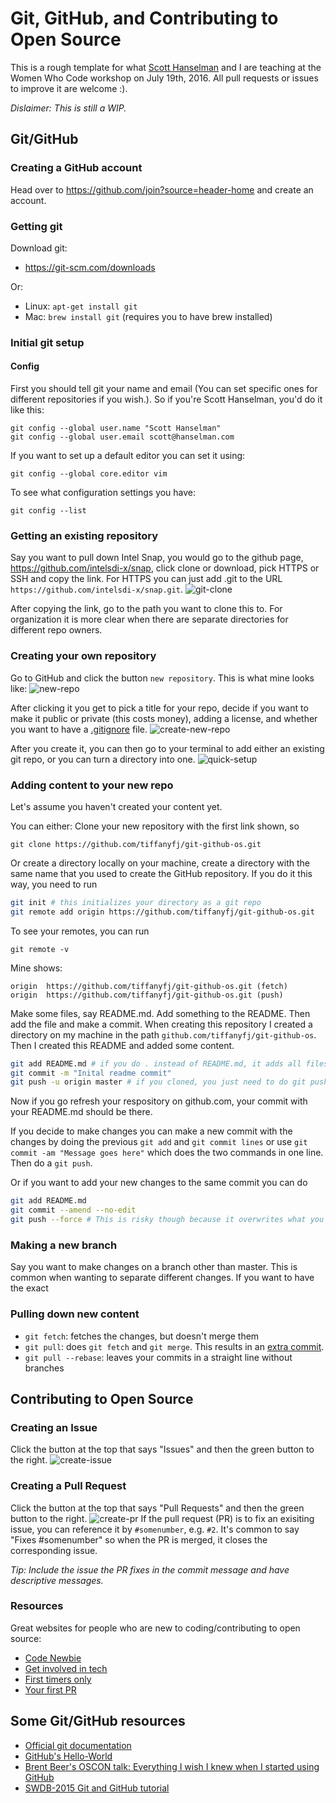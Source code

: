 # Git, GitHub, and Contributing to Open Source
This is a rough template for what [Scott Hanselman](https://github.com/shanselman) and I are teaching at the Women Who Code workshop on July 19th, 2016. All pull requests or issues to improve it are welcome :).

*Dislaimer: This is still a WIP.*

## Git/GitHub
### Creating a GitHub account
Head over to https://github.com/join?source=header-home and create an account.

### Getting git
Download git:
* https://git-scm.com/downloads

Or:
* Linux: `apt-get install git`
* Mac: `brew install git` (requires you to have brew installed)

### Initial git setup
#### Config
First you should tell git your name and email (You can set specific ones for different repositories if you wish.). So if you're Scott Hanselman, you'd do it like this:
```
git config --global user.name "Scott Hanselman"
git config --global user.email scott@hanselman.com
```

If you want to set up a default editor you can set it using:
```
git config --global core.editor vim
```

To see what configuration settings you have:
```
git config --list
```

### Getting an existing repository
Say you want to pull down Intel Snap, you would go to the github page, https://github.com/intelsdi-x/snap, click clone or download, pick HTTPS or SSH and copy the link. For HTTPS you can just add .git to the URL `https://github.com/intelsdi-x/snap.git`.
![git-clone](https://cloud.githubusercontent.com/assets/12282848/16968258/8f066e18-4dc2-11e6-9171-92b4b76f8590.png)

After copying the link, go to the path you want to clone this to. For organization it is more clear when there are separate directories for different repo owners.

### Creating your own repository
Go to GitHub and click the button `new repository`. This is what mine looks like:
![new-repo](https://cloud.githubusercontent.com/assets/12282848/16969555/79445e48-4dca-11e6-83ce-33a358caa4a5.png)

After clicking it you get to pick a title for your repo, decide if you want to make it public or private (this costs money), adding a license, and whether you want to have a [.gitignore](https://git-scm.com/docs/gitignore) file.
![create-new-repo](https://cloud.githubusercontent.com/assets/12282848/16969577/8f26101c-4dca-11e6-9916-8a8560c55f24.png)

After you create it, you can then go to your terminal to add either an existing git repo, or you can turn a directory into one.
![quick-setup](https://cloud.githubusercontent.com/assets/12282848/16969553/73f22560-4dca-11e6-9f4e-d1a8657ac5ab.png)

### Adding content to your new repo
Let's assume you haven't created your content yet. 

You can either:
Clone your new repository with the first link shown, so 
```
git clone https://github.com/tiffanyfj/git-github-os.git
```

Or
create a directory locally on your machine, create a directory with the same name that you used to create the GitHub repository. If you do it this way, you need to run 
```sh
git init # this initializes your directory as a git repo
git remote add origin https://github.com/tiffanyfj/git-github-os.git
```

To see your remotes, you can run
```
git remote -v
```
Mine shows:
```
origin	https://github.com/tiffanyfj/git-github-os.git (fetch)
origin	https://github.com/tiffanyfj/git-github-os.git (push)
```

Make some files, say README.md. Add something to the README. Then add the file and make a commit. When creating this repository I created a directory on my machine in the path `github.com/tiffanyfj/git-github-os`. Then I created this README and added some content. 
```sh
git add README.md # if you do . instead of README.md, it adds all files in the directory
git commit -m "Inital readme commit"
git push -u origin master # if you cloned, you just need to do git push
```

Now if you go refresh your respository on github.com, your commit with your README.md should be there.

If you decide to make changes you can make a new commit with the changes by doing the previous `git add` and `git commit lines` or use `git commit -am "Message goes here"` which does the two commands in one line. Then do a `git push`.

Or if you want to add your new changes to the same commit you can do 
```sh
git add README.md
git commit --amend --no-edit
git push --force # This is risky though because it overwrites what you had so make sure you know what you're committing.
```

### Making a new branch
Say you want to make changes on a branch other than master. This is common when wanting to separate different changes. If you want to have the exact 

### Pulling down new content
* `git fetch`: fetches the changes, but doesn't merge them
* `git pull`: does `git fetch` and `git merge`. This results in an [extra commit](https://coderwall.com/p/7aymfa/please-oh-please-use-git-pull-rebase). 
* `git pull --rebase`: leaves your commits in a straight line without branches

## Contributing to Open Source
### Creating an Issue
Click the button at the top that says "Issues" and then the green button to the right.
![create-issue](https://cloud.githubusercontent.com/assets/12282848/16970455/112131a4-4dd1-11e6-890b-697903e9b94b.png)

### Creating a Pull Request
Click the button at the top that says "Pull Requests" and then the green button to the right.
![create-pr](https://cloud.githubusercontent.com/assets/12282848/16970458/128818aa-4dd1-11e6-9388-f27a7106cb4e.png)
If the pull request (PR) is to fix an exisiting issue, you can reference it by `#somenumber`, e.g. `#2`. It's common to say "Fixes #somenumber" so when the PR is merged, it closes the corresponding issue.

*Tip: Include the issue the PR fixes in the commit message and have descriptive messages.*

### Resources
Great websites for people who are new to coding/contributing to open source:
* [Code Newbie](http://www.codenewbie.org/)
* [Get involved in tech](http://www.getinvolvedintech.com)
* [First timers only](http://www.firsttimersonly.com/)
* [Your first PR](https://twitter.com/yourfirstpr)

## Some Git/GitHub resources
* [Official git documentation](https://git-scm.com/doc)
* [GitHub's Hello-World](https://guides.github.com/activities/hello-world/)
* [Brent Beer's OSCON talk: Everything I wish I knew when I started using GitHub](https://www.youtube.com/watch?v=KDUtjZHIx44)
* [SWDB-2015 Git and GitHub tutorial](https://github.com/AllenBrainAtlas/SWDB-2015/blob/master/presentations/git/tutorial.ipynb)
